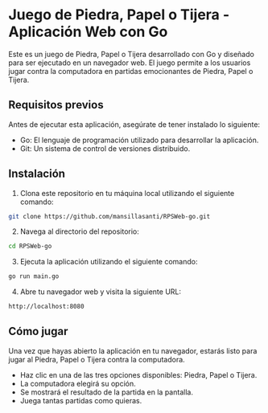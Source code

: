 # Juego de Piedra, Papel o Tijera - Aplicación Web con Go
Este es un juego de Piedra, Papel o Tijera desarrollado con Go y diseñado para ser ejecutado en un navegador web. El juego permite a los usuarios jugar contra la computadora en partidas emocionantes de Piedra, Papel o Tijera.
## Requisitos previos
Antes de ejecutar esta aplicación, asegúrate de tener instalado lo siguiente:
* Go: El lenguaje de programación utilizado para desarrollar la aplicación.
* Git: Un sistema de control de versiones distribuido.
## Instalación
1. Clona este repositorio en tu máquina local utilizando el siguiente comando:
```bash
git clone https://github.com/mansillasanti/RPSWeb-go.git
```
2. Navega al directorio del repositorio:
```bash
cd RPSWeb-go
```
3. Ejecuta la aplicación utilizando el siguiente comando:
```bash
go run main.go
```
4. Abre tu navegador web y visita la siguiente URL:
```bash
http://localhost:8080
```
## Cómo jugar
Una vez que hayas abierto la aplicación en tu navegador, estarás listo para jugar al Piedra, Papel o Tijera contra la computadora.
* Haz clic en una de las tres opciones disponibles: Piedra, Papel o Tijera.
* La computadora elegirá su opción.
* Se mostrará el resultado de la partida en la pantalla.
* Juega tantas partidas como quieras.

